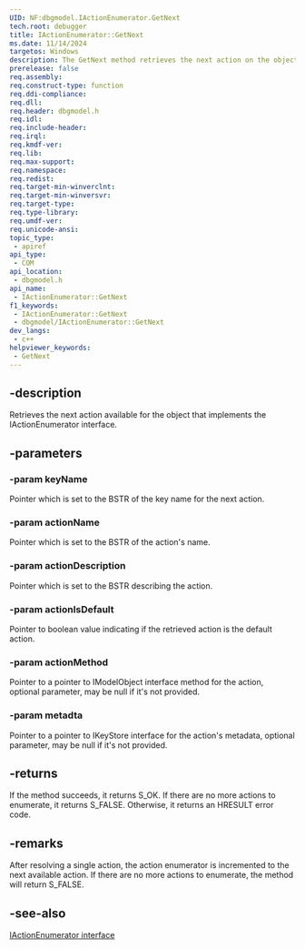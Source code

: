```yaml
---
UID: NF:dbgmodel.IActionEnumerator.GetNext
tech.root: debugger
title: IActionEnumerator::GetNext
ms.date: 11/14/2024
targetos: Windows
description: The GetNext method retrieves the next action on the object. This method belongs to the IActionEnumerator interface.
prerelease: false
req.assembly: 
req.construct-type: function
req.ddi-compliance: 
req.dll: 
req.header: dbgmodel.h
req.idl: 
req.include-header: 
req.irql: 
req.kmdf-ver: 
req.lib: 
req.max-support: 
req.namespace: 
req.redist: 
req.target-min-winverclnt: 
req.target-min-winversvr: 
req.target-type: 
req.type-library: 
req.umdf-ver: 
req.unicode-ansi: 
topic_type:
 - apiref
api_type:
 - COM
api_location:
 - dbgmodel.h
api_name:
 - IActionEnumerator::GetNext
f1_keywords:
 - IActionEnumerator::GetNext
 - dbgmodel/IActionEnumerator::GetNext
dev_langs:
 - c++
helpviewer_keywords:
 - GetNext
---
```


## -description

Retrieves the next action available for the object that implements the IActionEnumerator interface.

## -parameters

### -param keyName

Pointer which is set to the BSTR of the key name for the next action.

### -param actionName

Pointer which is set to the BSTR of the action's name.

### -param actionDescription

Pointer which is set to the BSTR describing the action.

### -param actionIsDefault

Pointer to boolean value indicating if the retrieved action is the default action.

### -param actionMethod

Pointer to a pointer to IModelObject interface method for the action, optional parameter, may be null if it's not provided.

### -param metadta

Pointer to a pointer to IKeyStore interface for the action's metadata, optional parameter, may be null if it's not provided.

## -returns

If the method succeeds, it returns S_OK. If there are no more actions to enumerate, it returns S_FALSE. Otherwise, it returns an HRESULT error code.

## -remarks

After resolving a single action, the action enumerator is incremented to the next available action. If there are no more actions to enumerate, the method will return S_FALSE.

## -see-also

[IActionEnumerator interface](nn-dbgmodel-iactionenumerator.md)